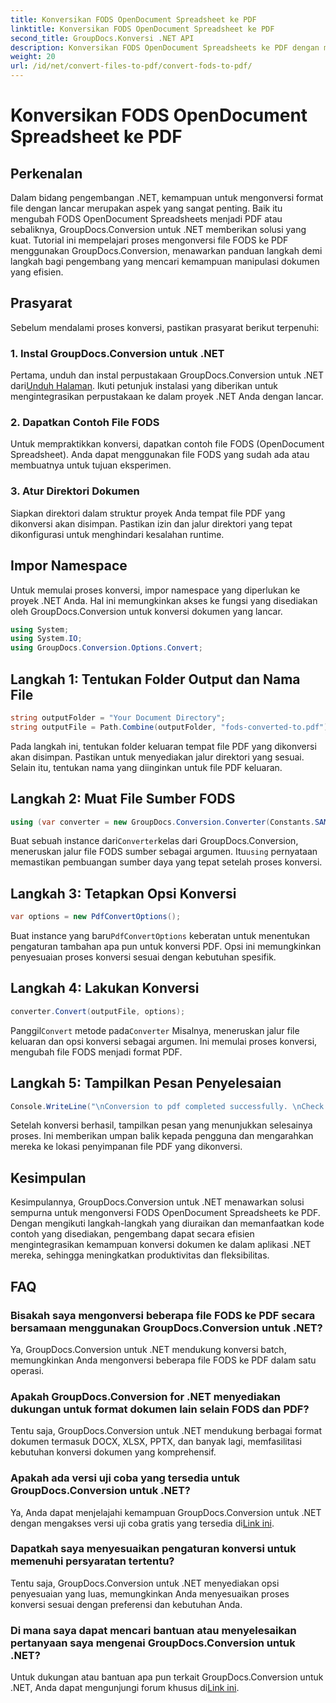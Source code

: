 ```yaml
---
title: Konversikan FODS OpenDocument Spreadsheet ke PDF
linktitle: Konversikan FODS OpenDocument Spreadsheet ke PDF
second_title: GroupDocs.Konversi .NET API
description: Konversikan FODS OpenDocument Spreadsheets ke PDF dengan mudah menggunakan GroupDocs.Conversion untuk .NET. Sempurnakan aplikasi .NET Anda dengan konversi dokumen yang lancar.
weight: 20
url: /id/net/convert-files-to-pdf/convert-fods-to-pdf/
---
```


# Konversikan FODS OpenDocument Spreadsheet ke PDF

## Perkenalan
Dalam bidang pengembangan .NET, kemampuan untuk mengonversi format file dengan lancar merupakan aspek yang sangat penting. Baik itu mengubah FODS OpenDocument Spreadsheets menjadi PDF atau sebaliknya, GroupDocs.Conversion untuk .NET memberikan solusi yang kuat. Tutorial ini mempelajari proses mengonversi file FODS ke PDF menggunakan GroupDocs.Conversion, menawarkan panduan langkah demi langkah bagi pengembang yang mencari kemampuan manipulasi dokumen yang efisien.
## Prasyarat
Sebelum mendalami proses konversi, pastikan prasyarat berikut terpenuhi:
### 1. Instal GroupDocs.Conversion untuk .NET
 Pertama, unduh dan instal perpustakaan GroupDocs.Conversion untuk .NET dari[Unduh Halaman](https://releases.groupdocs.com/conversion/net/). Ikuti petunjuk instalasi yang diberikan untuk mengintegrasikan perpustakaan ke dalam proyek .NET Anda dengan lancar.
### 2. Dapatkan Contoh File FODS
Untuk mempraktikkan konversi, dapatkan contoh file FODS (OpenDocument Spreadsheet). Anda dapat menggunakan file FODS yang sudah ada atau membuatnya untuk tujuan eksperimen.
### 3. Atur Direktori Dokumen
Siapkan direktori dalam struktur proyek Anda tempat file PDF yang dikonversi akan disimpan. Pastikan izin dan jalur direktori yang tepat dikonfigurasi untuk menghindari kesalahan runtime.

## Impor Namespace
Untuk memulai proses konversi, impor namespace yang diperlukan ke proyek .NET Anda. Hal ini memungkinkan akses ke fungsi yang disediakan oleh GroupDocs.Conversion untuk konversi dokumen yang lancar.

```csharp
using System;
using System.IO;
using GroupDocs.Conversion.Options.Convert;
```
## Langkah 1: Tentukan Folder Output dan Nama File
```csharp
string outputFolder = "Your Document Directory";
string outputFile = Path.Combine(outputFolder, "fods-converted-to.pdf");
```
Pada langkah ini, tentukan folder keluaran tempat file PDF yang dikonversi akan disimpan. Pastikan untuk menyediakan jalur direktori yang sesuai. Selain itu, tentukan nama yang diinginkan untuk file PDF keluaran.
## Langkah 2: Muat File Sumber FODS
```csharp
using (var converter = new GroupDocs.Conversion.Converter(Constants.SAMPLE_FODS))
```
 Buat sebuah instance dari`Converter`kelas dari GroupDocs.Conversion, meneruskan jalur file FODS sumber sebagai argumen. Itu`using` pernyataan memastikan pembuangan sumber daya yang tepat setelah proses konversi.
## Langkah 3: Tetapkan Opsi Konversi
```csharp
var options = new PdfConvertOptions();
```
 Buat instance yang baru`PdfConvertOptions` keberatan untuk menentukan pengaturan tambahan apa pun untuk konversi PDF. Opsi ini memungkinkan penyesuaian proses konversi sesuai dengan kebutuhan spesifik.
## Langkah 4: Lakukan Konversi
```csharp
converter.Convert(outputFile, options);
```
 Panggil`Convert` metode pada`Converter` Misalnya, meneruskan jalur file keluaran dan opsi konversi sebagai argumen. Ini memulai proses konversi, mengubah file FODS menjadi format PDF.
## Langkah 5: Tampilkan Pesan Penyelesaian
```csharp
Console.WriteLine("\nConversion to pdf completed successfully. \nCheck output in {0}", outputFolder);
```
Setelah konversi berhasil, tampilkan pesan yang menunjukkan selesainya proses. Ini memberikan umpan balik kepada pengguna dan mengarahkan mereka ke lokasi penyimpanan file PDF yang dikonversi.

## Kesimpulan
Kesimpulannya, GroupDocs.Conversion untuk .NET menawarkan solusi sempurna untuk mengonversi FODS OpenDocument Spreadsheets ke PDF. Dengan mengikuti langkah-langkah yang diuraikan dan memanfaatkan kode contoh yang disediakan, pengembang dapat secara efisien mengintegrasikan kemampuan konversi dokumen ke dalam aplikasi .NET mereka, sehingga meningkatkan produktivitas dan fleksibilitas.
## FAQ
### Bisakah saya mengonversi beberapa file FODS ke PDF secara bersamaan menggunakan GroupDocs.Conversion untuk .NET?
Ya, GroupDocs.Conversion untuk .NET mendukung konversi batch, memungkinkan Anda mengonversi beberapa file FODS ke PDF dalam satu operasi.
### Apakah GroupDocs.Conversion for .NET menyediakan dukungan untuk format dokumen lain selain FODS dan PDF?
Tentu saja, GroupDocs.Conversion untuk .NET mendukung berbagai format dokumen termasuk DOCX, XLSX, PPTX, dan banyak lagi, memfasilitasi kebutuhan konversi dokumen yang komprehensif.
### Apakah ada versi uji coba yang tersedia untuk GroupDocs.Conversion untuk .NET?
Ya, Anda dapat menjelajahi kemampuan GroupDocs.Conversion untuk .NET dengan mengakses versi uji coba gratis yang tersedia di[Link ini](https://releases.groupdocs.com/).
### Dapatkah saya menyesuaikan pengaturan konversi untuk memenuhi persyaratan tertentu?
Tentu saja, GroupDocs.Conversion untuk .NET menyediakan opsi penyesuaian yang luas, memungkinkan Anda menyesuaikan proses konversi sesuai dengan preferensi dan kebutuhan Anda.
### Di mana saya dapat mencari bantuan atau menyelesaikan pertanyaan saya mengenai GroupDocs.Conversion untuk .NET?
 Untuk dukungan atau bantuan apa pun terkait GroupDocs.Conversion untuk .NET, Anda dapat mengunjungi forum khusus di[Link ini](https://forum.groupdocs.com/c/conversion/11).